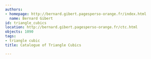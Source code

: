 ```yaml
---
authors:
- homepage: http://bernard.gibert.pagesperso-orange.fr/index.html
  name: Bernard Gibert
id: triangle_cubics
location: http://bernard.gibert.pagesperso-orange.fr/ctc.html
objects: 1090
tags:
- triangle cubic
title: Catalogue of Triangle Cubics

---
```


